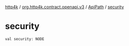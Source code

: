 [http4k](../../index.md) / [org.http4k.contract.openapi.v3](../index.md) / [ApiPath](index.md) / [security](./security.md)

# security

`val security: NODE`